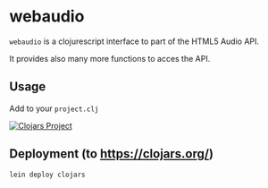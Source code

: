 webaudio
=======

`webaudio` is a clojurescript interface to part of the HTML5 Audio API.

It provides also many more functions to acces the API.

Usage
-----
Add to your `project.clj`

[![Clojars Project](http://clojars.org/viebel/webaudio/latest-version.svg)](http://clojars.org/viebel/webaudio)

Deployment (to https://clojars.org/)
------------------------------------
```
lein deploy clojars
```
